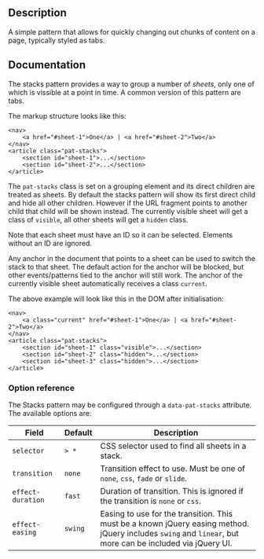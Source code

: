 ## Description

A simple pattern that allows for quickly changing out chunks of content on a page, typically styled as tabs.

## Documentation

The stacks pattern provides a way to group a number of *sheets*, only one of which is vissible at a point
in time. A common version of this pattern are tabs.

The markup structure looks like this:

    <nav>
        <a href="#sheet-1">One</a> | <a href="#sheet-2">Two</a>
    </nav>
    <article class="pat-stacks">
        <section id="sheet-1">...</section>
        <section id="sheet-2">...</section>
    </article>

The `pat-stacks` class is set on a grouping element and its direct children are treated as sheets. By default the stacks pattern will show its first direct child and hide all other children. However if the URL fragment points to another child that child will be shown instead. The currently visible sheet
will get a class of `visible`, all other sheets will get a `hidden` class.

Note that each sheet must have an ID so it can be selected.  Elements without an ID are ignored.

Any anchor in the document that points to a sheet can be used to switch the stack to that sheet. The default action for the anchor will be blocked, but other events/patterns tied to the anchor will still work. The anchor of the currently visible sheet automatically receives a class `current`. 

The above example will look like this in the DOM after initialisation:

    <nav>
        <a class="current" href="#sheet-1">One</a> | <a href="#sheet-2">Two</a>
    </nav>
    <article class="pat-stacks">
        <section id="sheet-1" class="visible">...</section>
        <section id="sheet-2" class="hidden">...</section>
        <section id="sheet-3" class="hidden">...</section>
    </article>

### Option reference

The Stacks pattern may be configured through a `data-pat-stacks` attribute. The available options are:

| Field | Default | Description |
| ----- | ------- | ----------- | 
| `selector` | `> *` | CSS selector used to find all sheets in a stack. |
| `transition` | `none` | Transition effect to use. Must be one of `none`, `css`, `fade` or `slide`. |
| `effect-duration` | `fast` | Duration of transition. This is ignored if the transition is `none` or `css`. 
| `effect-easing`  | `swing` | Easing to use for the transition. This must be a known jQuery easing method. jQuery includes `swing` and `linear`, but more can be included via jQuery UI. |
